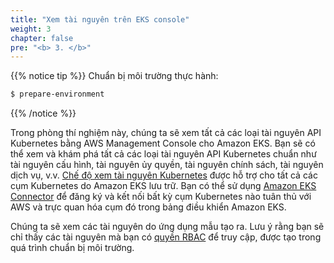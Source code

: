 ```yaml
---
title: "Xem tài nguyên trên EKS console"
weight: 3
chapter: false
pre: "<b> 3. </b>"
---
```


{{% notice tip %}}
Chuẩn bị môi trường thực hành:
```bash
$ prepare-environment
```
{{% /notice %}}

Trong phòng thí nghiệm này, chúng ta sẽ xem tất cả các loại tài nguyên API Kubernetes bằng AWS Management Console cho Amazon EKS. Bạn sẽ có thể xem và khám phá tất cả các loại tài nguyên API Kubernetes chuẩn như tài nguyên cấu hình, tài nguyên ủy quyền, tài nguyên chính sách, tài nguyên dịch vụ, v.v. [Chế độ xem tài nguyên Kubernetes](https://docs.aws.amazon.com/eks/latest/userguide/view-kubernetes-resources.html) được hỗ trợ cho tất cả các cụm Kubernetes do Amazon EKS lưu trữ. Bạn có thể sử dụng [Amazon EKS Connector](https://docs.aws.amazon.com/eks/latest/userguide/eks-connector.html) để đăng ký và kết nối bất kỳ cụm Kubernetes nào tuân thủ với AWS và trực quan hóa cụm đó trong bảng điều khiển Amazon EKS.

Chúng ta sẽ xem các tài nguyên do ứng dụng mẫu tạo ra. Lưu ý rằng bạn sẽ chỉ thấy các tài nguyên mà bạn có [quyền RBAC](https://docs.aws.amazon.com/eks/latest/userguide/view-kubernetes-resources.html#view-kubernetes-resources-permissions) để truy cập, được tạo trong quá trình chuẩn bị môi trường.
